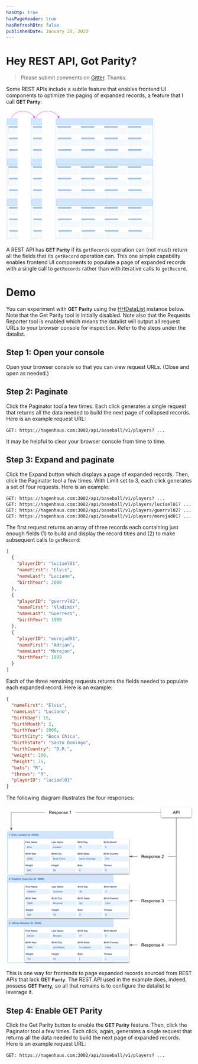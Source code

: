 ```yaml
---
hasOtp: true
hasPageHeader: true
hasRefreshBtn: false
publishedDate: January 25, 2023
---
```


# Hey REST API, Got Parity?

> Please submit comments on [Gitter](https://gitter.im/hagenhaus/hhdatalist). Thanks.

Some REST APIs include a subtle feature that enables frontend UI components to optimize the paging of expanded records, a feature that I call <span style="font-size:92%;font-weight:600;">GET Parity</span>:

<p><img src="paging-expanded-records.png" class="img-fluid d-block" width=400 loading="lazy"></p>

A REST API has <span style="font-size:92%;font-weight:600;">GET Parity</span> if its `getRecords` operation can (not must) return all the fields that its `getRecord` operation can. This one simple capability enables frontend UI components to populate a page of expanded records with a single call to `getRecords` rather than with iterative calls to `getRecord`. 

# Demo

You can experiment with <span style="font-size:92%;font-weight:600;">GET Parity</span> using the [HHDataList](/en/hhdatalist/v0.0.2/) instance below. Note that the Get Parity tool is initially disabled. Note also that the Requests Reporter tool is enabled which means the datalist will output all request URLs to your browser console for inspection. Refer to the steps under the datalist.

<div id="collapsed-datalist" class="hh-data-list"></div>
<script>
  var collapsedOptions = new DLPlayersOptions002('collapsed-datalist');
  collapsedOptions.parity.get.showTool = true;
  collapsedOptions.parity.get.value = false;
  collapsedOptions.reporters.requests.showTool = true;
  collapsedOptions.reporters.requests.value = true;
  new HHDataList(collapsedOptions);
</script>

## Step 1: Open your console

Open your browser console so that you can view request URLs. (Close and open as needed.)

## Step 2: Paginate

Click the Paginator tool a few times. Each click generates a single request that returns all the data needed to build the next page of collapsed records. Here is an example request URL:

``` nonum
GET: https://hagenhaus.com:3002/api/baseball/v1/players? ...
```

It may be helpful to clear your browser console from time to time.

## Step 3: Expand and paginate

Click the Expand button which displays a page of expanded records. Then, click the Paginator tool a few times. With Limit set to 3, each click generates a set of four requests. Here is an example:

``` nonum
GET: https://hagenhaus.com:3002/api/baseball/v1/players? ...
GET: https://hagenhaus.com:3002/api/baseball/v1/players/luciael01? ...
GET: https://hagenhaus.com:3002/api/baseball/v1/players/guerrvl02? ...
GET: https://hagenhaus.com:3002/api/baseball/v1/players/morejad01? ...
````

The first request returns an array of three records each containing just enough fields (1) to build and display the record titles and (2) to make subsequent calls to `getRecord`:

``` json nonum
[
  {
    "playerID": "luciael01",
    "nameFirst": "Elvis",
    "nameLast": "Luciano",
    "birthYear": 2000
  },
  {
    "playerID": "guerrvl02",
    "nameFirst": "Vladimir",
    "nameLast": "Guerrero",
    "birthYear": 1999
  },
  {
    "playerID": "morejad01",
    "nameFirst": "Adrian",
    "nameLast": "Morejon",
    "birthYear": 1999
  }
]
```

Each of the three remaining requests returns the fields needed to populate each expanded record. Here is an example:

``` json nonum
{
  "nameFirst": "Elvis",
  "nameLast": "Luciano",
  "birthDay": 15,
  "birthMonth": 2,
  "birthYear": 2000,
  "birthCity": "Boca Chica",
  "birthState": "Santo Domingo",
  "birthCountry": "D.R.",
  "weight": 200,
  "height": 75,
  "bats": "R",
  "throws": "R",
  "playerID": "luciael01"
}
```

The following diagram illustrates the four responses:

<p><img src="four-responses.png" class="img-fluid d-block" width=700 loading="lazy"></p>

This is one way for frontends to page expanded records sourced from REST APIs that lack <span style="font-size:92%;font-weight:600;">GET Parity</span>. The REST API used in the example does, indeed, possess <span style="font-size:92%;font-weight:600;">GET Parity</span>, so all that remains is to configure the datalist to leverage it.

## Step 4: Enable GET Parity

Click the Get Parity button to enable the <span style="font-size:92%;font-weight:600;">GET Parity</span> feature. Then, click the Paginator tool a few times. Each click, again, generates a single request that returns all the data needed to build the next page of expanded records. Here is an example request URL:

``` nonum
GET: https://hagenhaus.com:3002/api/baseball/v1/players? ...
```
